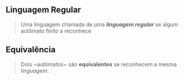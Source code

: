## Linguagem Regular

> Uma linguagem chamada de uma ***linguagem regular*** se algum autômato finito
> a reconhece

## Equivalência

> Dois ~autômatos~ são **equivalentes** se reconhecem a mesma *linguagem*.

